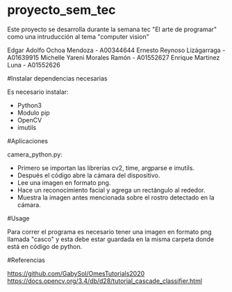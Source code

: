 # proyecto_sem_tec

Este proyecto se desarrolla durante la semana tec "El arte de programar" como una intruducción al tema "computer vision"

Edgar Adolfo Ochoa Mendoza - A00344644
Ernesto Reynoso Lizágarraga - A01639915
Michelle Yareni Morales Ramón - A01552627
Enrique Martinez Luna - A01552626

#Instalar dependencias necesarias

Es necesario instalar:

- Python3
- Modulo pip
- OpenCV
- imutils

#Aplicaciones

camera_python.py:
 
- Primero se importan las librerías cv2, time, argparse e imutils. 
- Después el código abre la cámara del dispositivo.
- Lee una imagen en formato png.
- Hace un reconocimiento facial y agrega un rectángulo al rededor.
- Muestra la imagen antes mencionada sobre el rostro detectado en la cámara.

#Usage

Para correr el programa es necesario tener una imagen en formato png llamada "casco" y esta debe estar guardada en la misma carpeta donde está en código de python.

#Referencias 

https://github.com/GabySol/OmesTutorials2020
https://docs.opencv.org/3.4/db/d28/tutorial_cascade_classifier.html
